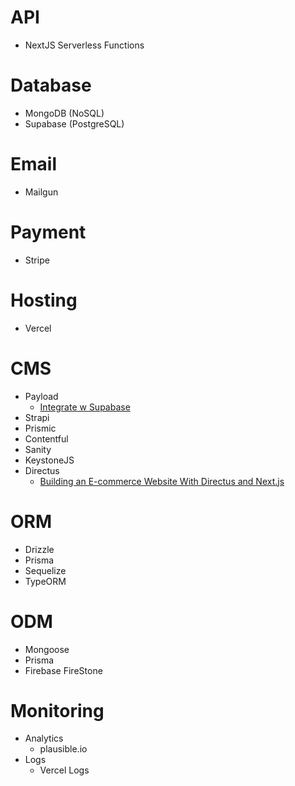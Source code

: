 # API
- NextJS Serverless Functions

# Database
  - MongoDB (NoSQL)
  - Supabase (PostgreSQL)

# Email 
  - Mailgun

# Payment
  - Stripe

# Hosting 
  - Vercel

# CMS
  - Payload 
    - [Integrate w Supabase](https://payloadcms.com/blog/setting-up-payload-with-supabase-for-your-nextjs-app-a-step-by-step-guide?ref=dailydev)
  - Strapi
  - Prismic
  - Contentful
  - Sanity
  - KeystoneJS
  - Directus 
    - [Building an E-commerce Website With Directus and Next.js](https://docs.directus.io/blog/build-an-e-commerce-website-with-directus-and-next-js.html?ref=dailydev)

# ORM
  - Drizzle 
  - Prisma
  - Sequelize
  - TypeORM

# ODM 
  - Mongoose
  - Prisma
  - Firebase FireStone

# Monitoring
- Analytics
  - plausible.io
- Logs
  - Vercel Logs
